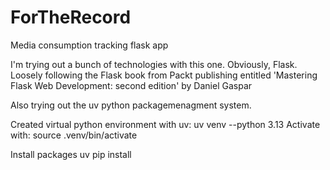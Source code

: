 # ForTheRecord
Media consumption tracking flask app

I'm trying out a bunch of technologies with this one. Obviously, Flask. Loosely following 
the Flask book from Packt publishing entitled
'Mastering Flask Web Development: second edition' by Daniel Gaspar 

Also trying out the uv python packagemenagment system.

Created virtual python environment with uv:
uv venv --python 3.13
Activate with: source .venv/bin/activate

Install packages
uv pip install <package name>